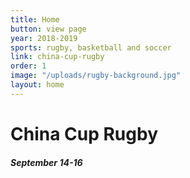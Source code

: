 ```yaml
---
title: Home
button: view page
year: 2018-2019
sports: rugby, basketball and soccer
link: china-cup-rugby
order: 1
image: "/uploads/rugby-background.jpg"
layout: home
---
```


# China Cup Rugby
##### September 14-16